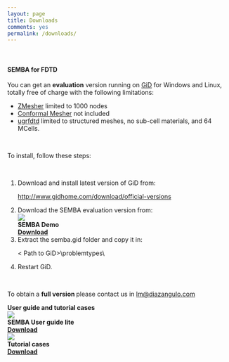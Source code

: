 ```yaml
---
layout: page
title: Downloads
comments: yes
permalink: /downloads/
---
```

<div class="downloads-content">
    <br/>
    <h4><strong>SEMBA for FDTD</strong></h4>
    <p>You can get an <strong>evaluation</strong> version running on 
    <a href="http://www.gidhome.com/" target="_blank">GiD</a>
     for Windows and Linux, totally free of charge with the following limitations:
    </p>
    <ul>
        <li><a href="{{ site.baseurl }}/zmesher/">ZMesher</a> limited to 1000 nodes</li>
        <li><a href="{{ site.baseurl }}/conformal-mesher/">Conformal Mesher</a> not included</li>
        <li><a href="{{ site.baseurl }}/ugrfdtd/">ugrfdtd</a> limited to structured meshes, no sub-cell materials, and 64 MCells.</li>
    </ul>
    <br/>
    <p>To install, follow these steps:</p>
    <br/>
    <ol>
        <li>Download and install latest version of GiD from:
            <p><a href="http://www.gidhome.com/download/official-versions">http://www.gidhome.com/download/official-versions</a></p>
        </li>
        <li>Download the SEMBA evaluation version from:
            <div class="download-file">
                <div>
                <img src="{{ site.baseurl }}/images/zip.svg">
                </div>
                <div>
                    <strong>SEMBA Demo</strong><br/>
                    <strong><a href="{{ site.baseurl }}/downloads/semba_demo.zip">Download</a></strong>
                </div>
            </div>
        </li>
        <li>Extract the semba.gid folder and copy it in:
            <p>< Path to GiD>\problemtypes\</p>
        </li>
        <li>Restart GiD.</li>
    </ol>
    <br/>
    <p>To obtain a <strong>full version </strong>please contact us in <a href="mailto:lm@diazangulo.com">lm@diazangulo.com</a></p>
    <strong>User guide and tutorial cases</strong>
    <div class="download-file">
        <div>
            <img src="{{ site.baseurl }}/images/pdf.svg">
            </div>
            <div>
                <strong>SEMBA User guide lite</strong><br/>
                <strong><a href="{{ site.baseurl }}/downloads/semba_gid_manual210516.pdf" download>Download</a></strong>
            </div>
    </div>
    <div class="download-file">
        <div>
            <img src="{{ site.baseurl }}/images/zip.svg">
            </div>
            <div>
                <strong>Tutorial cases</strong><br/>
                <strong><a href="{{ site.baseurl }}/downloads/tutorial_cases.zip">Download</a></strong>
            </div>
    </div>
</div>